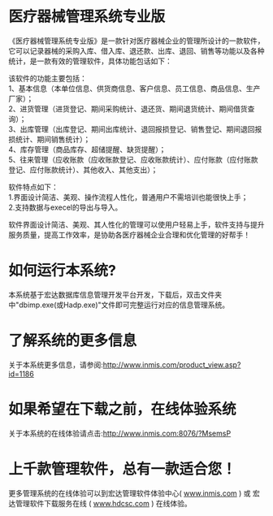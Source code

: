 # 医疗器械管理系统专业版

《医疗器械管理系统专业版》是一款针对医疗器械企业的管理所设计的一款软件，它可以记录器械的采购入库、借入库、退还款、出库、退回、销售等功能以及各种统计，是一款有效的管理软件，具体功能包话如下：  

该软件的功能主要包括：  
1、基本信息（本单位信息、供货商信息、客户信息、员工信息、商品信息、生产厂家）；  
2、进货管理（进货登记、期间采购统计、退还货、期间退货统计、期间借货查询）；  
3、出库管理（出库登记、期间出库统计、退回报损登记、销售登记、期间退回报损统计、期间销售统计）；  
4、库存管理（商品库存、超储提醒、缺货提醒）；  
5、往来管理（应收账款（应收账款登记、应收账款统计）、应付账款（应付账款登记、应付账款统计）、其他收入、其他支出）；  

软件特点如下：     
    1.界面设计简洁、美观、操作流程人性化，普通用户不需培训也能很快上手；    
    2.支持数据与execel的导出与导入。  
 
 软件界面设计简洁、美观、其人性化的管理可以使用户轻易上手，软件支持与提升服务质量，提高工作效率，是协助各医疗器械企业合理和优化管理的好帮手！

# 如何运行本系统?

本系统基于宏达数据库信息管理开发平台开发，下载后，双击文件夹中"dbimp.exe(或Hadp.exe)"文件即可完整运行对应的信息管理系统。

# 了解系统的更多信息

关于本系统更多信息，请参阅:http://www.inmis.com/product_view.asp?id=1186

# 如果希望在下载之前，在线体验系统

关于本系统的在线体验请点击:http://www.inmis.com:8076/?MsemsP

# 上千款管理软件，总有一款适合您！

更多管理系统的在线体验可以到宏达管理软件体验中心( www.inmis.com ) 或 宏达管理软件下载服务在线 ( www.hdcsc.com ) 在线体验。

